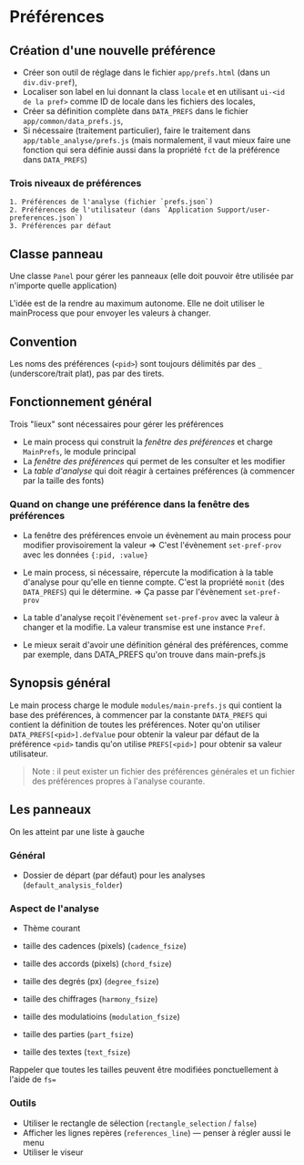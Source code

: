 # Préférences

## Création d'une nouvelle préférence

* Créer son outil de réglage dans le fichier `app/prefs.html` (dans un `div.div-pref`),
* Localiser son label en lui donnant la class `locale` et en utilisant `ui-<id de la pref>` comme ID de locale dans les fichiers des locales,
* Créer sa définition complète dans `DATA_PREFS` dans le fichier `app/common/data_prefs.js`,
* Si nécessaire (traitement particulier), faire le traitement dans `app/table_analyse/prefs.js` (mais normalement, il vaut mieux faire une fonction qui sera définie aussi dans la propriété `fct` de la préférence dans `DATA_PREFS`)

### Trois niveaux de préférences

    1. Préférences de l'analyse (fichier `prefs.json`)
    2. Préférences de l'utilisateur (dans `Application Support/user-preferences.json`)
    3. Préférences par défaut

## Classe panneau

Une classe `Panel` pour gérer les panneaux (elle doit pouvoir être utilisée par n'importe quelle application)

L'idée est de la rendre au maximum autonome. Elle ne doit utiliser le mainProcess que pour envoyer les valeurs à changer.

## Convention

Les noms des préférences (`<pid>`) sont toujours délimités par des `_` (underscore/trait plat), pas par des tirets.

## Fonctionnement général

Trois "lieux" sont nécessaires pour gérer les préférences
* Le main process qui construit la *fenêtre des préférences* et charge `MainPrefs`, le module principal
* La *fenêtre des préférences* qui permet de les consulter et les modifier
* La *table d'analyse* qui doit réagir à certaines préférences (à commencer par la taille des fonts)

### Quand on change une préférence dans la fenêtre des préférences

* La fenêtre des préférences envoie un évènement au main process pour modifier provisoirement la valeur
  => C'est l'évènement `set-pref-prov` avec les données `{:pid, :value}`
* Le main process, si nécessaire, répercute la modification à la table d'analyse pour qu'elle en tienne compte. C'est la propriété `monit` (des `DATA_PREFS`) qui le détermine.
  => Ça passe par l'évènement `set-pref-prov`
* La table d'analyse reçoit l'évènement `set-pref-prov` avec la valeur à changer et la modifie. La valeur transmise est une instance `Pref`.


* Le mieux serait d'avoir une définition général des préférences, comme par exemple, dans DATA_PREFS qu'on trouve dans main-prefs.js

## Synopsis général

Le main process charge le module `modules/main-prefs.js` qui contient la base des préférences, à commencer par la constante `DATA_PREFS` qui contient la définition de toutes les préférences. Noter qu'on utiliser `DATA_PREFS[<pid>].defValue` pour obtenir la valeur par défaut de la préférence `<pid>` tandis qu'on utilise `PREFS[<pid>]` pour obtenir sa valeur utilisateur.

> Note : il peut exister un fichier des préférences générales et un fichier des préférences propres à l'analyse courante.


## Les panneaux

On les atteint par une liste à gauche

### Général

* Dossier de départ (par défaut) pour les analyses (`default_analysis_folder`)

### Aspect de l'analyse

- Thème courant

- taille des cadences (pixels) (`cadence_fsize`)
- taille des accords (pixels) (`chord_fsize`)
- taille des degrés (px) (`degree_fsize`)
- taille des chiffrages (`harmony_fsize`)
- taille des modulatioins (`modulation_fsize`)
- taille des parties (`part_fsize`)
- taille des textes (`text_fsize`)

Rappeler que toutes les tailles peuvent être modifiées ponctuellement à l'aide de `fs=`

### Outils

- Utiliser le rectangle de sélection (`rectangle_selection` / `false`)
- Afficher les lignes repères (`references_line`) — penser à régler aussi le menu
- Utiliser le viseur
